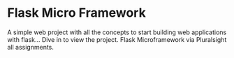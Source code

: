 # Flask Micro Framework

A simple web project with all the concepts to start building web applications with flask... Dive in to view the project.
Flask Microframework via Pluralsight all assignments.
